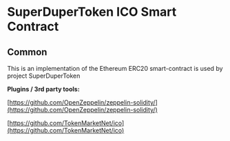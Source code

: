 # SuperDuperToken ICO Smart Contract

## Common

This is an implementation of the Ethereum ERC20 smart-contract is used by project SuperDuperToken

<b>Plugins / 3rd party tools:</b>

[https://github.com/OpenZeppelin/zeppelin-solidity/](https://github.com/OpenZeppelin/zeppelin-solidity/)

[https://github.com/TokenMarketNet/ico](https://github.com/TokenMarketNet/ico)